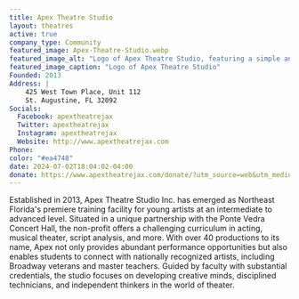 ```yaml
---
title: Apex Theatre Studio
layout: theatres
active: true
company_type: Community
featured_image: Apex-Theatre-Studio.webp
featured_image_alt: "Logo of Apex Theatre Studio, featuring a simple and modern design with the name 'APEX' in bold white letters on a vibrant red background, accompanied by a multicolored stripe on the left side, representing the studio's dynamic and creative approach to theatre."
featured_image_caption: "Logo of Apex Theatre Studio" 
Founded: 2013
Address: |
    425 West Town Place, Unit 112
    St. Augustine, FL 32092
Socials:
  Facebook: apextheatrejax
  Twitter: apextheatrejax
  Instagram: apextheatrejax
  Website: http://www.apextheatrejax.com
Phone: 
color: "#ea4748"
date: 2024-07-02T18:04:02-04:00
donate: https://www.apextheatrejax.com/donate/?utm_source=web&utm_medium=jaxplays&utm_campaign=donate_btn
---
```

Established in 2013, Apex Theatre Studio Inc. has emerged as Northeast Florida's premiere training facility for young artists at an intermediate to advanced level. Situated in a unique partnership with the Ponte Vedra Concert Hall, the non-profit offers a challenging curriculum in acting, musical theater, script analysis, and more. With over 40 productions to its name, Apex not only provides abundant performance opportunities but also enables students to connect with nationally recognized artists, including Broadway veterans and master teachers. Guided by faculty with substantial credentials, the studio focuses on developing creative minds, disciplined technicians, and independent thinkers in the world of theater.